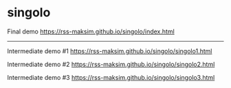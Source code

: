 # singolo

Final demo https://rss-maksim.github.io/singolo/index.html

------------------

Intermediate demo #1 https://rss-maksim.github.io/singolo/singolo1.html

Intermediate demo #2 https://rss-maksim.github.io/singolo/singolo2.html

Intermediate demo #3 https://rss-maksim.github.io/singolo/singolo3.html
